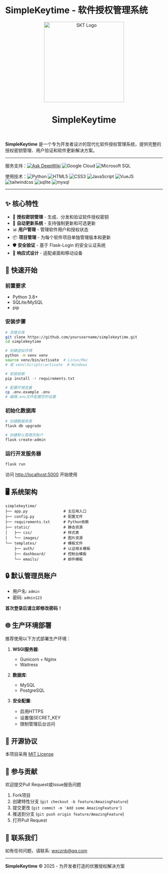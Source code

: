 # SimpleKeytime - 软件授权管理系统

<div align="center">
             <img src="https://img.wjwj.top/2025/05/11/56d49f560848d1f28e6356b77b50a8dd.png" alt="SKT Logo" width="256" />
             <h1>SimpleKeytime</h1>
</div>
<br>

**SimpleKeytime** 是一个专为开发者设计的现代化软件授权管理系统，提供完整的授权密钥管理、用户验证和软件更新解决方案。

-----------

服务支持：[![Ask DeepWiki](https://deepwiki.com/badge.svg)](https://deepwiki.com/SimpleHac/SimpleKeytime) ![Google Cloud](https://img.shields.io/badge/Google%20Cloud-4285F4?logo=google-cloud&logoColor=white) ![Microsoft SQL](https://img.shields.io/badge/Microsoft%20SQL%20Server-CC2927?logo=microsoft-sql-server&logoColor=white)

使用技术：![Python](https://img.shields.io/badge/Python-14354C.svg?logo=python&logoColor=white) ![HTML5](https://img.shields.io/badge/HTML5-E34F26.svg?logo=html5&logoColor=white) ![CSS3](https://img.shields.io/badge/CSS3-1572B6.svg?logo=css3&logoColor=white) ![JavaScript](https://img.shields.io/badge/JavaScript-323330.svg?logo=javascript&logoColor=F7DF1E) ![VueJS](https://img.shields.io/badge/Vue.js-35495e.svg?logo=vue.js&logoColor=4FC08D) ![tailwindcss](https://img.shields.io/badge/tailwindcss-38B2AC.svg?logo=tailwind-css&logoColor=white) ![sqlite](https://img.shields.io/badge/sqlite-07405e.svg?logo=sqlite&logoColor=white) 	![mysql](https://img.shields.io/badge/mysql-00000f.svg?logo=mysql&logoColor=white)

-----------
## ✨ 核心特性

- 🔑 **授权密钥管理** - 生成、分发和验证软件授权密钥
- 🔄 **自动更新系统** - 支持强制更新和可选更新
- 📊 **用户管理** - 管理软件用户和授权状态
- 📦 **项目管理** - 为每个软件项目单独管理版本和更新
- 🛡️ **安全验证** - 基于 Flask-Login 的安全认证系统
- 📱 **响应式设计** - 适配桌面和移动设备

## 🚀 快速开始

### 前置要求

- Python 3.8+
- SQLite/MySQL
- pip

### 安装步骤

```bash
# 克隆仓库
git clone https://github.com/yourusername/simplekeytime.git
cd simplekeytime

# 创建虚拟环境
python -m venv venv
source venv/bin/activate  # Linux/Mac
# 或 venv\Scripts\activate  # Windows

# 安装依赖
pip install -r requirements.txt

# 配置环境变量
cp .env.example .env
# 编辑.env文件配置您的设置
```

### 初始化数据库

```bash
# 创建数据库表
flask db upgrade

# 创建默认管理员账户
flask create-admin
```

### 运行开发服务器

```bash
flask run
```

访问 [http://localhost:5000](http://localhost:5000) 开始使用

## 🖥️ 系统架构

```
simplekeytime/
├── app.py                # 主应用入口
├── config.py             # 配置文件
├── requirements.txt      # Python依赖
├── static/               # 静态资源
│   ├── css/              # 样式表
│   └── images/           # 图片资源
└── templates/            # 模板文件
    ├── auth/             # 认证相关模板
    ├── dashboard/        # 控制台模板
    └── emails/           # 邮件模板
```

## 🔒 默认管理员账户

- 用户名: `admin`
- 密码: `admin123`

**首次登录后请立即修改密码！**

## 🌐 生产环境部署

推荐使用以下方式部署生产环境：

1. **WSGI服务器**:
   - Gunicorn + Nginx
   - Waitress

2. **数据库**:
   - MySQL
   - PostgreSQL

3. **安全配置**:
   - 启用HTTPS
   - 设置强SECRET_KEY
   - 限制管理后台访问

## 📄 开源协议

本项目采用 [MIT License](LICENSE)

## 🤝 参与贡献

欢迎提交Pull Request或Issue报告问题

1. Fork项目
2. 创建特性分支 (`git checkout -b feature/AmazingFeature`)
3. 提交更改 (`git commit -m 'Add some AmazingFeature'`)
4. 推送到分支 (`git push origin feature/AmazingFeature`)
5. 打开Pull Request

## 📧 联系我们

如有任何问题，请联系: [wxcznb@qq.com](mailto:wxcznb@qq.com)

---

**SimpleKeytime** © 2025 - 为开发者打造的优雅授权解决方案
